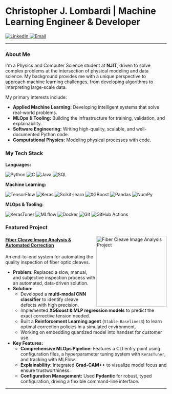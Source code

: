 # Christopher J. Lombardi | Machine Learning Engineer & Developer

<p align="left">
  <a href="https://www.linkedin.com/in/chrisjameslombardi" target="_blank">
    <img src="https://img.shields.io/badge/LinkedIn-0A66C2?style=for-the-badge&logo=linkedin&logoColor=white" alt="LinkedIn"/>
  </a>
  <a href="mailto:cjl78@njit.edu">
    <img src="https://img.shields.io/badge/Email-D14836?style=for-the-badge&logo=gmail&logoColor=white" alt="Email"/>
  </a>
</p>

---

### About Me
I'm a Physics and Computer Science student at **NJIT**, driven to solve complex problems at the intersection of physical modeling and data science. My background provides me with a unique perspective to approach machine learning challenges, from developing algorithms to interpreting large-scale data.

My primary interests include:
-  **Applied Machine Learning:** Developing intelligent systems that solve real-world problems.
-  **MLOps & Tooling:** Building the infrastructure for training, validation, and explainability.
-  **Software Engineering:** Writing high-quality, scalable, and well-documented Python code.
-  **Computational Physics:** Modeling physical processes with code.

### My Tech Stack

**Languages:**

![Python](https://img.shields.io/badge/Python-3776AB?style=for-the-badge&logo=python&logoColor=white)
![C](https://img.shields.io/badge/C-00599C?style=for-the-badge&logo=c&logoColor=white)
![Java](https://img.shields.io/badge/Java-ED8B00?style=for-the-badge&logo=openjdk&logoColor=white)
![SQL](https://img.shields.io/badge/SQL-025E8C?style=for-the-badge&logo=postgresql&logoColor=white)

**Machine Learning:**

![TensorFlow](https://img.shields.io/badge/TensorFlow-FF6F00?style=for-the-badge&logo=tensorflow&logoColor=white)
![Keras](https://img.shields.io/badge/Keras-D00000?style=for-the-badge&logo=keras&logoColor=white)
![Scikit-learn](https://img.shields.io/badge/scikit--learn-%23F7931E.svg?style=for-the-badge&logo=scikit-learn&logoColor=white)
![XGBoost](https://img.shields.io/badge/XGBoost-006600?style=for-the-badge&logo=xgboost&logoColor=white)
![Pandas](https://img.shields.io/badge/pandas-%23150458.svg?style=for-the-badge&logo=pandas&logoColor=white)
![NumPy](https://img.shields.io/badge/numpy-%23013243.svg?style=for-the-badge&logo=numpy&logoColor=white)

**MLOps & Tooling:**

![KerasTuner](https://img.shields.io/badge/KerasTuner-0D47A1?style=for-the-badge&logo=keras&logoColor=white)
![MLflow](https://img.shields.io/badge/MLflow-0096C7?style=for-the-badge&logo=mlflow&logoColor=white)
![Docker](https://img.shields.io/badge/docker-%230db7ed.svg?style=for-the-badge&logo=docker&logoColor=white)
![Git](https://img.shields.io/badge/git-%23F05033.svg?style=for-the-badge&logo=git&logoColor=white)
![GitHub Actions](https://img.shields.io/badge/github%20actions-%232671E5.svg?style=for-the-badge&logo=githubactions&logoColor=white)
###  Featured Project

<a href="https://github.com/c-lombardi23/ImageProcessingClone">
  <img align="right" width="220" src="https://github-readme-stats.vercel.app/api/pin/?username=c-lombardi23&repo=ImageProcessingClone&theme=radical&border_radius=10" alt="Fiber Cleave Image Analysis Project">
</a>

#### [Fiber Cleave Image Analysis & Automated Correction](https://github.com/c-lombardi23/ImageProcessingClone)
An end-to-end system for automating the quality inspection of fiber optic cleaves.

- **Problem:** Replaced a slow, manual, and subjective inspection process with an automated, data-driven solution.
- **Solution:**
  - Developed a **multi-modal CNN classifier** to identify cleave defects with high precision.
  - Implemented **XGBoost & MLP regression models** to predict the exact corrective tension needed.
  - Built a **Reinforcement Learning agent** (`Stable-Baselines3`) to learn optimal correction policies in a simulated environment.
  - Working on embedding quantized model into handset for customer use. 
- **Key Features:**
  - **Comprehensive MLOps Pipeline:** Features a CLI entry point using configuration files, a hyperparameter tuning system with `KerasTuner`, and tracking with MLFlow.
  - **Explainability:** Integrated **Grad-CAM++** to visualize model focus and ensure trustworthiness.
  - **Configuration Management:** Used **Pydantic** for robust, typed configuration, driving a flexible command-line interface.

---
